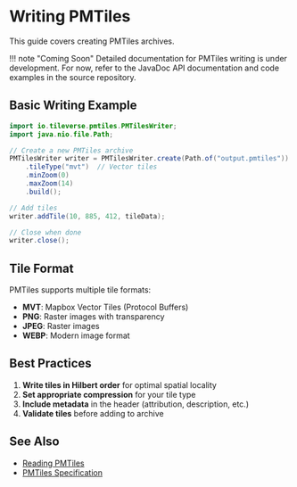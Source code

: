 # Writing PMTiles

This guide covers creating PMTiles archives.

!!! note "Coming Soon"
    Detailed documentation for PMTiles writing is under development. For now, refer to the JavaDoc API documentation and code examples in the source repository.

## Basic Writing Example

```java
import io.tileverse.pmtiles.PMTilesWriter;
import java.nio.file.Path;

// Create a new PMTiles archive
PMTilesWriter writer = PMTilesWriter.create(Path.of("output.pmtiles"))
    .tileType("mvt")  // Vector tiles
    .minZoom(0)
    .maxZoom(14)
    .build();

// Add tiles
writer.addTile(10, 885, 412, tileData);

// Close when done
writer.close();
```

## Tile Format

PMTiles supports multiple tile formats:

- **MVT**: Mapbox Vector Tiles (Protocol Buffers)
- **PNG**: Raster images with transparency
- **JPEG**: Raster images
- **WEBP**: Modern image format

## Best Practices

1. **Write tiles in Hilbert order** for optimal spatial locality
2. **Set appropriate compression** for your tile type
3. **Include metadata** in the header (attribution, description, etc.)
4. **Validate tiles** before adding to archive

## See Also

- [Reading PMTiles](reading.md)
- [PMTiles Specification](https://github.com/protomaps/PMTiles/blob/main/spec/v3/spec.md)
